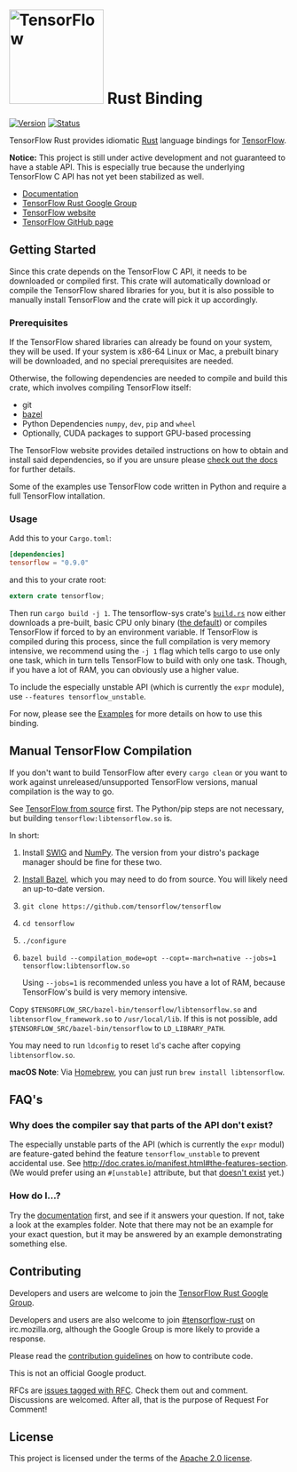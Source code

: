 # <img alt="TensorFlow" src="https://www.tensorflow.org/images/tf_logo_transp.png" width="170"/> Rust Binding
[![Version](https://img.shields.io/crates/v/tensorflow.svg)](https://crates.io/crates/tensorflow)
[![Status](https://travis-ci.org/tensorflow/rust.svg?branch=master)](https://travis-ci.org/tensorflow/rust)

TensorFlow Rust provides idiomatic [Rust](https://www.rust-lang.org) language
bindings for [TensorFlow](https://www.tensorflow.org).

**Notice:** This project is still under active development and not guaranteed to have a
stable API. This is especially true because the underlying TensorFlow C API has not yet
been stabilized as well.

* [Documentation](https://tensorflow.github.io/rust/tensorflow/)
* [TensorFlow Rust Google Group](https://groups.google.com/a/tensorflow.org/forum/#!forum/rust)
* [TensorFlow website](https://www.tensorflow.org)
* [TensorFlow GitHub page](https://github.com/tensorflow/tensorflow)

## Getting Started
Since this crate depends on the TensorFlow C API, it needs to be downloaded or compiled first. This
crate will automatically download or compile the TensorFlow shared libraries for you, but it is also
possible to manually install TensorFlow and the crate will pick it up accordingly.

### Prerequisites
If the TensorFlow shared libraries can already be found on your system, they will be used.  If your
system is x86-64 Linux or Mac, a prebuilt binary will be downloaded, and no special prerequisites
are needed.

Otherwise, the following dependencies are needed to compile and build this crate, which involves
compiling TensorFlow itself:

 - git
 - [bazel](https://bazel.build/)
 - Python Dependencies `numpy`, `dev`, `pip` and `wheel`
 - Optionally, CUDA packages to support GPU-based processing

The TensorFlow website provides detailed instructions on how to obtain and install said dependencies,
so if you are unsure please [check out the docs](https://www.tensorflow.org/install/install_sources)
 for further details.

Some of the examples use TensorFlow code written in Python and require a full TensorFlow
intallation.

### Usage
Add this to your `Cargo.toml`:

```toml
[dependencies]
tensorflow = "0.9.0"
```

and this to your crate root:

```rust
extern crate tensorflow;
```

Then run `cargo build -j 1`. The tensorflow-sys crate's 
[`build.rs`](https://github.com/tensorflow/rust/blob/f204b39/tensorflow-sys/build.rs#L44-L52)
now either downloads a pre-built, basic CPU only binary
([the default](https://github.com/tensorflow/rust/pull/65))
or compiles TensorFlow if forced to by an environment variable. If TensorFlow
is compiled during this process, since the full compilation is very memory
intensive, we recommend using the `-j 1` flag which tells cargo to use only one
task, which in turn tells TensorFlow to build with only one task. Though, if
you have a lot of RAM, you can obviously use a higher value.

To include the especially unstable API (which is currently the `expr` module),
use `--features tensorflow_unstable`.

For now, please see the [Examples](https://github.com/tensorflow/rust/tree/master/examples) for more
details on how to use this binding.

## Manual TensorFlow Compilation
If you don't want to build TensorFlow after every `cargo clean` or you want to work against
unreleased/unsupported TensorFlow versions, manual compilation is the way to go.

See [TensorFlow from source](https://www.tensorflow.org/install/install_sources) first.
The Python/pip steps are not necessary, but building `tensorflow:libtensorflow.so` is.

In short:

1. Install [SWIG](http://www.swig.org) and [NumPy](http://www.numpy.org).  The
   version from your distro's package manager should be fine for these two.
2. [Install Bazel](https://bazel.io/docs/install.html), which you may need to do
   from source.  You will likely need an up-to-date version.
3. `git clone https://github.com/tensorflow/tensorflow`
4. `cd tensorflow`
5. `./configure`
6. `bazel build --compilation_mode=opt --copt=-march=native --jobs=1 tensorflow:libtensorflow.so`

   Using `--jobs=1` is recommended unless you have a lot of RAM, because
   TensorFlow's build is very memory intensive.

Copy `$TENSORFLOW_SRC/bazel-bin/tensorflow/libtensorflow.so` and `libtensorflow_framework.so` to
`/usr/local/lib`.  If this is not possible, add `$TENSORFLOW_SRC/bazel-bin/tensorflow` to
`LD_LIBRARY_PATH`.

You may need to run `ldconfig` to reset `ld`'s cache after copying `libtensorflow.so`.

**macOS Note**: Via [Homebrew](https://brew.sh/), you can just run
`brew install libtensorflow`.

## FAQ's

### Why does the compiler say that parts of the API don't exist?
The especially unstable parts of the API (which is currently the `expr` modul) are
feature-gated behind the feature `tensorflow_unstable` to prevent accidental
use. See http://doc.crates.io/manifest.html#the-features-section.
(We would prefer using an `#[unstable]` attribute, but that
[doesn't exist](https://github.com/rust-lang/rfcs/issues/1491) yet.)

### How do I...?
Try the [documentation](https://tensorflow.github.io/rust/tensorflow/) first, and see if it answers
your question.  If not, take a look at the examples folder.  Note that there may not be an example
for your exact question, but it may be answered by an example demonstrating something else.


## Contributing
Developers and users are welcome to join the
[TensorFlow Rust Google Group](https://groups.google.com/a/tensorflow.org/forum/#!forum/rust).

Developers and users are also welcome to join
[#tensorflow-rust](https://chat.mibbit.com/?server=irc.mozilla.org&channel=%23tensorflow-rust)
on irc.mozilla.org, although the Google Group is more likely to provide a response.

Please read the [contribution guidelines](CONTRIBUTING.md) on how to contribute code.

This is not an official Google product.

RFCs are [issues tagged with RFC](https://github.com/tensorflow/rust/labels/rfc).
Check them out and comment. Discussions are welcomed. After all, that is the purpose of
Request For Comment!

## License
This project is licensed under the terms of the [Apache 2.0 license](LICENSE).
